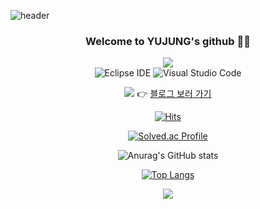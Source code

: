 <!--
**HEOYUJUNG/HEOYUJUNG** is a ✨ _special_ ✨ repository because its `README.md` (this file) appears on your GitHub profile.

Here are some ideas to get you started:

- 🔭 I’m currently working on ...
- 🌱 I’m currently learning ...
- 👯 I’m looking to collaborate on ...
- 🤔 I’m looking for help with ...
- 💬 Ask me about ...
- 📫 How to reach me: ...
- 😄 Pronouns: ...
- ⚡ Fun fact: ...
-->


![header](https://capsule-render.vercel.app/api?type=Cylinder&text=HEOYUJUNG&color=ffdfa8&fontColor=996655)

<div align="center">
  
  ### Welcome to YUJUNG's github 👋😊
  
<!-- 뱃지 -->
![](https://img.shields.io/badge/Java-007396?style=flat&logo=OpenJDK&logoColor=white")
<br>
![Eclipse IDE](https://img.shields.io/badge/Eclipse%20IDE-2C2255.svg?&style=flat&logo=Eclipse%20IDE&logoColor=white)
![Visual Studio Code](https://img.shields.io/badge/Visual%20Studio%20Code-007ACC.svg?&style=flat&logo=Visual%20Studio%20Code&logoColor=white)

<!-- 블로그 -->
<img src="https://img.shields.io/badge/Tistory-000000?style=for-the-badge&logo=Tistory&logoColor=white"/> 👉 [블로그 보러 가기 ](https://yudaeng-log.tistory.com/)
  
<!-- 방문자 수 -->
[![Hits](https://hits.seeyoufarm.com/api/count/incr/badge.svg?url=https%3A%2F%2Fgithub.com%2FHEOYUJUNG&count_bg=%23F9C945&title_bg=%23555555&icon=&icon_color=%23FFFFFF&title=hits&edge_flat=false)](https://hits.seeyoufarm.com)
  

<!-- 백준 티어 -->
[![Solved.ac Profile](http://mazassumnida.wtf/api/v2/generate_badge?boj=nikki601)](https://solved.ac/nikki601)

<!-- 깃허브 stat -->
![Anurag's GitHub stats](https://github-readme-stats.vercel.app/api?username=HEOYUJUNG&show_icons=true&theme=radical)

<!-- Most Used Languages -->
[![Top Langs](https://github-readme-stats.vercel.app/api/top-langs/?username=HEOYUJUNG&layout=compact&theme=dark)](https://github.com/anuraghazra/github-readme-stats)


<!-- 깃허브 잔디 -->
<img src="https://ghchart.rshah.org/8B4513/HEOYUJUNG" />
</div>
